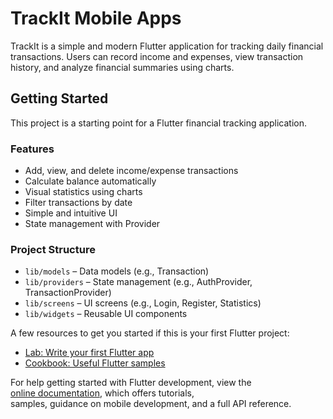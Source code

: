 # TrackIt Mobile Apps

TrackIt is a simple and modern Flutter application for tracking daily financial transactions. Users can record income and expenses, view transaction history, and analyze financial summaries using charts.

## Getting Started

This project is a starting point for a Flutter financial tracking application.

### Features

- Add, view, and delete income/expense transactions
- Calculate balance automatically
- Visual statistics using charts
- Filter transactions by date
- Simple and intuitive UI
- State management with Provider

### Project Structure

- `lib/models` – Data models (e.g., Transaction)
- `lib/providers` – State management (e.g., AuthProvider, TransactionProvider)
- `lib/screens` – UI screens (e.g., Login, Register, Statistics)
- `lib/widgets` – Reusable UI components

A few resources to get you started if this is your first Flutter project:

- [Lab: Write your first Flutter app](https://docs.flutter.dev/get-started/codelab)
- [Cookbook: Useful Flutter samples](https://docs.flutter.dev/cookbook)

For help getting started with Flutter development, view the  
[online documentation](https://docs.flutter.dev/), which offers tutorials,  
samples, guidance on mobile development, and a full API reference.

